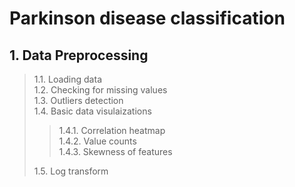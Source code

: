 # Parkinson disease classification

## 1. Data Preprocessing
> 1.1. Loading data <br /> 
> 1.2. Checking for missing values <br /> 
> 1.3. Outliers detection <br /> 
> 1.4. Basic data visulaizations <br /> 
>> 1.4.1. Correlation heatmap <br />
>> 1.4.2. Value counts <br />
>> 1.4.3. Skewness of features <br />
>
> 1.5. Log transform <br />
